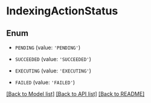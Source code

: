 # IndexingActionStatus


## Enum

* `PENDING` (value: `'PENDING'`)

* `SUCCEEDED` (value: `'SUCCEEDED'`)

* `EXECUTING` (value: `'EXECUTING'`)

* `FAILED` (value: `'FAILED'`)

[[Back to Model list]](../README.md#documentation-for-models) [[Back to API list]](../README.md#documentation-for-api-endpoints) [[Back to README]](../README.md)


